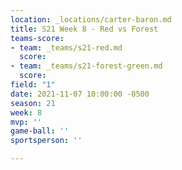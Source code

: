```yaml
---
location: _locations/carter-baron.md
title: S21 Week 8 - Red vs Forest
teams-score:
- team: _teams/s21-red.md
  score: 
- team: _teams/s21-forest-green.md
  score: 
field: "1"
date: 2021-11-07 10:00:00 -0500
season: 21
week: 8
mvp: ''
game-ball: ''
sportsperson: ''

---
```

